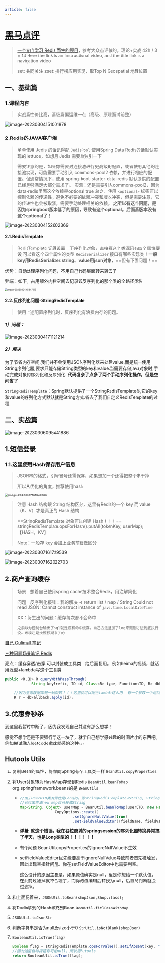 ```yaml
---
article: false
---
```

# [黑马点评](https://www.bilibili.com/video/BV1PG4y1s7io/?spm_id_from=333.788&vd_source=0f3bf62c50d57c4a7d85b89b4d2633e0)

> [一个专门学习 Redis 而生的项目](https://www.bilibili.com/video/BV1cr4y1671t/?spm_id_from=333.337.search-card.all.click&vd_source=0f3bf62c50d57c4a7d85b89b4d2633e0)，参考大众点评做的。理论+实战   42h / 3 = 14
> Here the link is an instructional video, and the title link is a navigation video
>
> set: 共同关注
> zset: 排行榜应用实现，取Top N
> Geospatial 地理位置

## 一、基础篇

### 1.课程内容

> 实战篇性价比高，高级篇偏运维一点（高级、原理面试前整）

![image-20230304151001878](https://pub-83c20763effa4ac69b4d6a9e22c9936e.r2.dev/img/202303041510042.png)

### 2.Redis的JAVA客户端

> 单单使用 Jedis 的话记得配 `JedisPool`
> 使用Spring Data Redis的话默认实现的 lettuce，如想用 Jedis 需要单独引一下
>
> 需要注意的是，如果你需要对连接池进行更高级的配置，或者使用其他的连接池实现，可能需要手动引入 commons-pool2 依赖，并进行相应的配置。但通常情况下，使用 spring-boot-starter-data-redis 默认提供的配置已经足够满足大部分需求了。
> 实测：还是需要引入commons-pool2，因为data-redis里面这个依赖是optional true
> 总之，使用 `<optional>` 标签可以控制依赖的传递性，避免不必要的依赖冲突和版本冲突，但是需要注意，它的传递性也会被取消，需要手动处理相关的依赖。   **之所以有这个问题，是因为springboot版本低了的原因，导致有这个optional。后面高版本没有这个optional了！**

![image-20230304152602369](https://pub-83c20763effa4ac69b4d6a9e22c9936e.r2.dev/img/202303041526511.png)

#### 2.1.RedisTemplate

> RedisTemplate 记得设置一下序列化对象，直接看这个类源码有四个属性要设
> 可以看这个四个属性的类型 `RedisSerializer` 接口有哪些实现类！**一般key用RedisSerializer.string、value用json对象**，==但有下面问题！==

优势：自动处理序列化问题，不用自己代码层面转来转去了

弊端：如下，占用额外内控空间去记录该反序列化的那个类的全路径类名

<img src="https://pub-83c20763effa4ac69b4d6a9e22c9936e.r2.dev/img/202303041658585.png" alt="image-20230304165847419" style="zoom:50%;" />

#### 2.2.反序列化问题-StringRedisTemplate

> 使用上述配置序列化时，反序列化有浪费内存的问题。

##### 1）问题：

![image-20230304171121214](https://pub-83c20763effa4ac69b4d6a9e22c9936e.r2.dev/img/202303041711043.png)

##### 2）解决

为了节省内存空间,我们并不会使用JSON序列化器来处理value,而是统一使用String序列化器,要求只能存储String类型的key和value.当需要存储java对象时,手动完成对象的序列化和反序列化.  **代码复杂了点多了两个手动序列化操作，但是空间省了**

`StringRedisTemplate`：Spring默认提供了一个StringRedisTemplate类,它的key和value的序列化方式默认就是String方式.省去了我们自定义RedisTemplate的过程



## 二、实战篇

![image-20230306095441886](https://pub-83c20763effa4ac69b4d6a9e22c9936e.r2.dev/img/202303060954783.png)

## 1.短信登录

### 1.1.这里使用Hash保存用户信息

> JSON串的格式，引号冒号还需保存，如果想加一个还得把整个串干掉
>
> 所以从优化的角度，推荐使用hash

<img src="https://pub-83c20763effa4ac69b4d6a9e22c9936e.r2.dev/img/202303071617889.png" alt="image-20230307161347386" style="zoom: 67%;" />

> 注意 Hash 结构跟 String 结构区分，这里有Redis的一个 key 而 value（K、V）才是真正的 Hash 结构
>
> ==StringRedisTemplate 对象可以创建 Hash！！！== stringRedisTemplate.opsForHash().putAll(tokenKey, userMap);【HASH，KV】
>
> Note：一般存 key 会加上业务前缀做区分

![image-20230307161729539](https://pub-83c20763effa4ac69b4d6a9e22c9936e.r2.dev/img/202303071617089.png)

![image-20230307162022703](https://pub-83c20763effa4ac69b4d6a9e22c9936e.r2.dev/img/202303071620766.png)





## 2.商户查询缓存

> 场景：想着自己使用spring cache技术整合Redis，用注解简化
>
> 问题：反序列化报错：我的解决 -> return list / map / String
> Could not read JSON: Cannot construct instance of `java.time.LocalDateTime`
>
> XX：衍生出的问题：缓存每次都不会命中
>
> ```
> 之前以为控制台输出了sql就是没有命中缓存，自己方法里加了log来甄别方法到底执行没。发现还是按照预期来了的
> ```

[自己 Gulimall 笔记](../GuliMall/Advanced)

[三种问题场景笔记 Redis](./Redis)

亮点：缓存穿透/击穿 可以封装成工具类，给后面复用。  例如heima的视频，就活用泛型+lambda写这个工具类

```java
public <R,ID> R queryWithPassThrough(
            String keyPrefix, ID id, Class<R> type, Function<ID, R> dbFallback, Long time, TimeUnit unit){
    
    //因为查询数据库是一段函数！！！这里就可以配合lambda这么用  有一个参数一个返回值
    R r = dbFallback.apply(id);
```





## 3.优惠券秒杀

到这里我暂时中断了，因为我发现自己并没有那么想学！

感觉不想学还是不要强行学这一块了，就学自己想学感兴趣的时间片小的东西吧。例如尝试融入leetcode拿成就感的这种。。。































































































## Hutools Utils

1. 复制Bean的属性，好像同Spring有个工具类一样 `BeanUtil.copyProperties`

2. 将User对象转为HashMap存储到Redis `BeanUtil.beanToMap`   org.springframework.beans的是 `BeanUtils`

   * ```java
     //由于UserDTO类有属性是Long的，而StringRedisTemplate<String, String>，所以这里用hutools构造函数定制化全给String
     //也可笨方法new map自己转成String
     Map<String, Object> userMap = BeanUtil.beanToMap(userDTO, new HashMap<>(),
                     CopyOptions.create()
                             .setIgnoreNullValue(true)
                             .setFieldValueEditor((fieldName, fieldValue) -> fieldValue.toString()));
     ```

   * **弹幕: 就这个错误，我在谷粒商城的springsession的序列化器转换异常搞了半天，也是Long类型的！！！！！！**

   * 有个问题  BeanUtil.copyProperties的ignoreNullValue不生效

   * setFieldValueEditor优先级要高于ignoreNullValue导致前者首先被触发，因此出现空指针问题。你在setFieldValueEditor中也需要判空。

     这么设计的原因主要是，如果原值确实是null，但是你想给一个默认值，在此前过滤掉就不合理了，而你的值编辑后转换为null，后置的判断就会过滤掉。

3. 和上面反着来，`JSONUtil.toBean(shopJson,Shop.class);`

4. 将Redis拿到的Hash填充到Bean `BeanUtil.fitlBeanWithMap`

5. `JSONUtil.toJsonStr`

6. 判断字符串是否为null及size小于0 `StrUtil.isNotBlank(shopJson)`

7. `BooleanUtil.isTrue(flag)`

   ```java
   Boolean flag = stringRedisTemplate.opsForValue().setIfAbsent(key, "1", 10, TimeUnit.SECONDS);
   //因为这里自动拆箱有可能null，所以用hutools
   return BooleanUtil.isTrue(flag);
   ```

